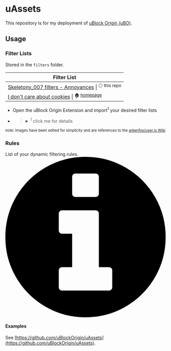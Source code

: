 # uAssets

This repository is for my deployment of [uBlock Origin (uBO)](https://github.com/gorhill/uBlock).

## Usage

### Filter Lists

Stored in the `filters` folder.

| Filter List |
| --- |
| [Skeletony_007 filters - Annoyances](https://raw.githubusercontent.com/skeletony007/uAssets/main/filters/anoyances.txt) \| <sup>⚪️ this repo</sup> |
| [I don't care about cookies](https://www.i-dont-care-about-cookies.eu/abp/) \| <sup>🏠 <a href="https://www.i-dont-care-about-cookies.eu/">homepage</a></sup> |

- Open the uBlock Origin Extension and import<sup>1</sup> your desired filter lists
- > <details><summary><sup>1</sup> click me for details</summary><p></p><ul><li>Check <code>Import</code> under <code>Filter Lists &gt; Custom</code></li><li>Paste in the linked URLs from the table above</li><li>Click <code>Apply Changes</code></li></ul><p><img src="https://github.com/arkenfox/user.js/raw/master/wikipiki/uboCustom.png" alt=""></p></details>

<p><sup>note: images have been edited for simplicity and are references to the <a href="https://github.com/arkenfox/user.js/wiki/4.1-Extensions" rel="nofollow">arkenfox/user.js Wiki</a></sup></p>

### Rules

List of your dynamic filtering rules. [<a class="fa-icon info" href="https://github.com/gorhill/uBlock/wiki/Dynamic-filtering:-rule-syntax" target="_blank"><svg class="fa-icon_info-circle" viewBox="0 0 1536 1536"><path d="m 1024,1248 0,-160 q 0,-14 -9,-23 -9,-9 -23,-9 l -96,0 0,-512 q 0,-14 -9,-23 -9,-9 -23,-9 l -320,0 q -14,0 -23,9 -9,9 -9,23 l 0,160 q 0,14 9,23 9,9 23,9 l 96,0 0,320 -96,0 q -14,0 -23,9 -9,9 -9,23 l 0,160 q 0,14 9,23 9,9 23,9 l 448,0 q 14,0 23,-9 9,-9 9,-23 z M 896,352 896,192 q 0,-14 -9,-23 -9,-9 -23,-9 l -192,0 q -14,0 -23,9 -9,9 -9,23 l 0,160 q 0,14 9,23 9,9 23,9 l 192,0 q 14,0 23,-9 9,-9 9,-23 z m 640,416 q 0,209 -103,385.5 Q 1330,1330 1153.5,1433 977,1536 768,1536 559,1536 382.5,1433 206,1330 103,1153.5 0,977 0,768 0,559 103,382.5 206,206 382.5,103 559,0 768,0 977,0 1153.5,103 1330,206 1433,382.5 1536,559 1536,768 Z"></path></svg></a>](https://github.com/gorhill/uBlock/wiki/Dynamic-filtering:-rule-syntax)

#### Examples

See [https://github.com/uBlockOrigin/uAssets](https://github.com/uBlockOrigin/uAssets).
